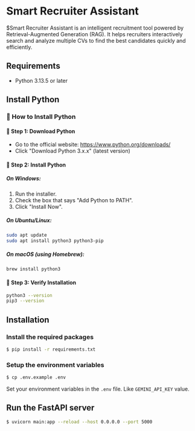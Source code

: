 # Smart Recruiter Assistant 

$Smart Recruiter Assistant is an intelligent recruitment tool powered by Retrieval-Augmented Generation (RAG). It helps recruiters interactively search and analyze multiple CVs to find the best candidates quickly and efficiently.



## Requirements 

- Python 3.13.5 or later


## Install Python 

### 🐍 How to Install Python

#### 🔹 Step 1: Download Python
- Go to the official website: https://www.python.org/downloads/
- Click "Download Python 3.x.x" (latest version)

#### 🔹 Step 2: Install Python

##### On Windows:
1. Run the installer.
2. Check the box that says "Add Python to PATH".
3. Click "Install Now".

##### On Ubuntu/Linux:
```bash
sudo apt update
sudo apt install python3 python3-pip
```

##### On macOS (using Homebrew):
```bash
brew install python3
```

#### 🔹 Step 3: Verify Installation
```bash
python3 --version
pip3 --version
```

## Installation

### Install the required packages

```bash
$ pip install -r requirements.txt
```

### Setup the environment variables

```bash
$ cp .env.example .env
```

Set your environment variables in the `.env` file. Like `GEMINI_API_KEY` value.


## Run the FastAPI server

```bash
$ uvicorn main:app --reload --host 0.0.0.0 --port 5000
```

